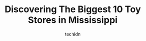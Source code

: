 ---
layout: ampstory
image: https://i0.wp.com/paketmu.com/wp-content/uploads/2023/06/five-below-0-in-mississippi-1686370542.jpeg?resize=640,853
author: techidn
featured: false
description: Explore the diverse Toy Store scene in Mississippi, home to an incredible selection of 10 establishments catering to every taste. Whether youre in search of iconic favorites or undiscovered
title: Discovering The Biggest 10 Toy Stores in Mississippi
cover:
   title: Discovering The Biggest 10 Toy Stores in Mississippi
   subtitle: RICKPATE
   background: https://paketmu.com/wp-content/uploads/2023/06/five-below-0-in-mississippi-1686370542.jpeg

pages: 
 - layout: thirds
   top: <h1>#1 Five Below</h1>
   bottom: "<p>Its not $5 or below anymore. There is a lot of items that are more than $5. Up to $10 for some items.  I know its inflation and all. So please change your name. Its misle</p>"
   background: https://paketmu.com/wp-content/uploads/2023/06/five-below-1-in-mississippi-1686370543.jpeg
   backgroundblur: true
 - layout: thirds
   top: <h1>#2 Play And Talk Gulfport Outlet Mall - Video Games Pokemon Cards Anime</h1>
   bottom: "<p>Best store in all of Mississippi!!! I love coming here, they really do care about their customers and always have the best customer service.Not to mention I got some awes</p>"
   background: https://paketmu.com/wp-content/uploads/2023/06/five-below-2-in-mississippi-1686370544.jpeg
   cta:
      link: https://paketmu.com/discovering-the-biggest-10-toy-stores-in-mississippi/
      text: Discovering The Biggest 10 Toy Stores in Mississippi
 - layout: thirds
   top: <h1>#3 Five Below</h1>
   bottom: "<p>Clean, fun and cheap. I found some decorative storage baskets that have been great for the kitchen pantry. The candy selection is the best in the gulf coast!</p>"
   background: https://paketmu.com/wp-content/uploads/2023/06/five-below-3-in-mississippi-1686370546.jpeg
   cta:
      link: https://paketmu.com/discovering-the-biggest-10-toy-stores-in-mississippi/
      text: Discovering The Biggest 10 Toy Stores in Mississippi
 - layout: thirds
   top: <h1>#4 Five Below</h1>
   bottom: "<p>136 Dogwood Blvd, Flowood, MS 39232, United States</p>"
   background: https://images.unsplash.com/photo-1541356665065-22676f35dd40?ixlib=rb-4.0.3&ixid=MnwxMjA3fDB8MHxwaG90by1wYWdlfHx8fGVufDB8fHx8&auto=format&fit=crop&w=640&h=853&q=80
   cta:
      link: https://paketmu.com/discovering-the-biggest-10-toy-stores-in-mississippi/
      text: Discovering The Biggest 10 Toy Stores in Mississippi
 - layout: thirds
   top: <h1>#5 Five Below</h1>
   bottom: "<p>893 Barnes Crossing Rd, Tupelo, MS 38804, United States</p>"
   background: https://images.unsplash.com/photo-1609083590460-7b8cc0ca65f8?ixlib=rb-4.0.3&ixid=MnwxMjA3fDB8MHxwaG90by1wYWdlfHx8fGVufDB8fHx8&auto=format&fit=crop&w=640&h=853&q=80
   cta:
      link: https://paketmu.com/discovering-the-biggest-10-toy-stores-in-mississippi/
      text: Discovering The Biggest 10 Toy Stores in Mississippi
 - layout: thirds
   top: <h1>#6 Five Below</h1>
   bottom: "<p>3944-A Promenade Pkwy, DIberville, MS 39540, United States</p>"
   background: https://images.unsplash.com/photo-1510906594845-bc082582c8cc?ixlib=rb-4.0.3&ixid=MnwxMjA3fDB8MHxwaG90by1wYWdlfHx8fGVufDB8fHx8&auto=format&fit=crop&w=640&h=853&q=80
   cta:
      link: https://paketmu.com/discovering-the-biggest-10-toy-stores-in-mississippi/
      text: Discovering The Biggest 10 Toy Stores in Mississippi
 - layout: thirds
   top: <h1>#7 OffBeat</h1>
   bottom: "<p>109 N State St, Jackson, MS 39201, United States</p>"
   background: https://images.unsplash.com/photo-1602536052359-ef94c21c5948?ixlib=rb-4.0.3&ixid=MnwxMjA3fDB8MHxwaG90by1wYWdlfHx8fGVufDB8fHx8&auto=format&fit=crop&w=640&h=853&q=80
   cta:
      link: https://paketmu.com/discovering-the-biggest-10-toy-stores-in-mississippi/
      text: Discovering The Biggest 10 Toy Stores in Mississippi
 - layout: thirds
   middle: Continue reading...
   background: https://images.unsplash.com/photo-1574169208507-84376144848b?ixlib=rb-4.0.3&ixid=MnwxMjA3fDB8MHxwaG90by1wYWdlfHx8fGVufDB8fHx8&auto=format&fit=crop&w=640&h=853&q=80
   cta:
      link: https://paketmu.com/discovering-the-biggest-10-toy-stores-in-mississippi/
      text: Discovering The Biggest 10 Toy Stores in Mississippi
      
---
